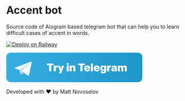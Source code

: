 # Accent bot

Source code of Aiogram based telegram bot that can help you to learn difficult cases of accent in words. 

[![Deploy on Railway](https://railway.app/button.svg)](https://railway.app/template/ICY9k5?referralCode=RmyABJ)

[![Telegram Bot](https://raw.githubusercontent.com/matt-novoselov/matt-novoselov/main/telegram_button.svg)](https://t.me/AccentGameBot)

Developed with ❤️ by Matt Novoselov
